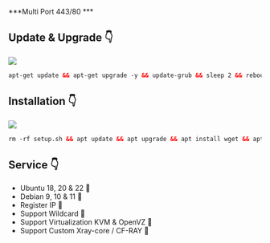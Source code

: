 ***Multi Port 443/80 ***

## Update & Upgrade 👇

  <img src="https://img.shields.io/badge/UPDATE_UPGRADE%20-green">
   
```html
apt-get update && apt-get upgrade -y && update-grub && sleep 2 && reboot
```

## Installation 👇

  <img src="https://img.shields.io/badge/LINK_DIBAWAH%20-green">
   
```html
rm -rf setup.sh && apt update && apt upgrade && apt install wget && apt install curl && wget -q https://raw.githubusercontent.com/ariefrahman10/RUNGKAD/main/setup.sh && chmod +x setup.sh && ./setup.sh
```


## Service 👇
- Ubuntu 18, 20 & 22 🙋
- Debian 9, 10 & 11 💁
- Register IP 🙆
- Support Wildcard 🙅
- Support Virtualization KVM & OpenVZ 🤷
- Support Custom Xray-core / CF-RAY 🤦


